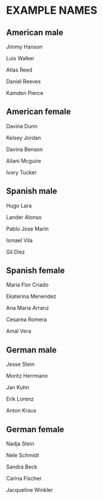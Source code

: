 # EXAMPLE NAMES

## American male

Jimmy Hanson

Luis Walker 

Atlas Reed  

Daniel Reeves

Kamden Pierce


## American female

Davina Dunn

Kelsey Jordan

Davina Benson

Ailani Mcguire

Ivory Tucker


## Spanish male

Hugo Lara

Lander Alonso

Pablo Jose Marin

Ismael Vila

Gil Diez


## Spanish female

Maria Flor Criado

Ekaterina Menendez

Ana Maria Arranz

Cesarea Romera

Amal Vera


## German male

Jesse Stein

Moritz Herrmann

Jan Kuhn

Erik Lorenz

Anton Kraus


## German female

Nadja Stein

Nele Schmidt

Sandra Beck

Carina Fischer

Jacqueline Winkler

